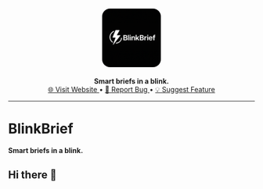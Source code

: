 <p align="center">
  <img src="logo.png" alt="BlinkBrief Logo" width="120" style="border-radius:16px;"><br><br>
  <b>Smart briefs in a blink.</b><br>
  <a href="https://blinkbrief.github.io/blinkbrief/" target="_blank">
    🌐 Visit Website
  </a> •
  <a href="https://github.com/blinkbrief/blinkbrief/issues" target="_blank">
    🐛 Report Bug
  </a> •
  <a href="https://github.com/blinkbrief/blinkbrief/pulls" target="_blank">
    💡 Suggest Feature
  </a>
</p>

---

# BlinkBrief
**Smart briefs in a blink.**
## Hi there 👋

<!--
**blinkbrief/blinkbrief** is a ✨ _special_ ✨ repository because its `README.md` (this file) appears on your GitHub profile.

Here are some ideas to get you started:

- 🔭 I’m currently working on ...
- 🌱 I’m currently learning ...
- 👯 I’m looking to collaborate on ...
- 🤔 I’m looking for help with ...
- 💬 Ask me about ...
- 📫 How to reach me: ...
- 😄 Pronouns: ...
- ⚡ Fun fact: ...
-->
